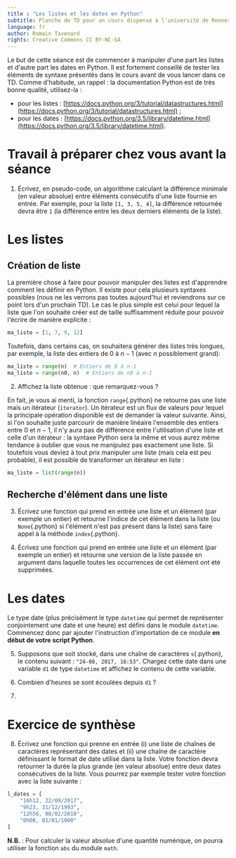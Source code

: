 ```yaml
---
title : "Les listes et les dates en Python"
subtitle: Planche de TD pour un cours dispensé à l'université de Rennes 2
language: fr
author: Romain Tavenard
rights: Creative Commons CC BY-NC-SA
---
```


Le but de cette séance est de commencer à manipuler d'une part les listes et d'autre part les dates en Python.
Il est fortement conseillé de tester les éléments de syntaxe présentés dans le cours avant de vous lancer dans ce TD.
Comme d'habitude, un rappel : la documentation Python est de très bonne qualité, utilisez-la :

* pour les listes : [https://docs.python.org/3/tutorial/datastructures.html](https://docs.python.org/3/tutorial/datastructures.html) ;
* pour les dates : [https://docs.python.org/3.5/library/datetime.html](https://docs.python.org/3.5/library/datetime.html).

# Travail à préparer chez vous avant la séance

1. Écrivez, en pseudo-code, un algorithme calculant la différence minimale (en valeur absolue) entre éléments consécutifs d'une liste fournie en entrée.
Par exemple, pour la liste `[1, 3, 5, 4]`, la différence retournée devra être `1` (la différence entre les deux derniers éléments de la liste).

# Les listes

## Création de liste

La première chose à faire pour pouvoir manipuler des listes est d'apprendre comment les définir en Python.
Il existe pour cela plusieurs syntaxes possibles (nous ne les verrons pas toutes aujourd'hui et reviendrons sur ce point lors d'un prochain TD).
Le cas le plus simple est celui pour lequel la liste que l'on souhaite créer est de taille suffisamment réduite pour pouvoir l'écrire de manière explicite :

```python
ma_liste = [1, 7, 9, 12]
```

Toutefois, dans certains cas, on souhaitera générer des listes très longues, par exemple, la liste des entiers de 0 à $n - 1$ (avec $n$ possiblement grand):

```python
ma_liste = range(n)  # Entiers de 0 à n-1
ma_liste = range(n0, n)  # Entiers de n0 à n-1
```

2. Affichez la liste obtenue : que remarquez-vous ?

En fait, je vous ai menti, la fonction `range`{.python} ne retourne pas une liste mais un itérateur (`iterator`).
Un itérateur est un flux de valeurs pour lequel la principale opération disponible est de demander la valeur suivante.
Ainsi, si l'on souhaite juste parcourir de manière linéaire l'ensemble des entiers entre 0 et $n - 1$, il n'y aura pas de différence entre l'utilisation d'une liste et celle d'un itérateur : la syntaxe Python sera la même et vous aurez même tendance à oublier que vous ne manipulez pas exactement une liste.
Si toutefois vous deviez à tout prix manipuler une liste (mais cela est peu probable), il est possible de transformer un itérateur en liste :

```python
ma_liste = list(range(n))
```

## Recherche d'élément dans une liste

3. Écrivez une fonction qui prend en entrée une liste et un élément (par exemple un entier) et retourne l'indice de cet élément dans la liste (ou `None`{.python} si l'élément n'est pas présent dans la liste) sans faire appel à la méthode `index`{.python}.

4. Écrivez une fonction qui prend en entrée une liste et un élément (par exemple un entier) et retourne une version de la liste passée en argument dans laquelle toutes les occurrences de cet élément ont été supprimées.

# Les dates

Le type date (plus précisément le type `datetime` qui permet de représenter conjointement une date et une heure) est défini dans le module `datetime`.
Commencez donc par ajouter l'instruction d'importation de ce module **en début de votre script Python**.

5. Supposons que soit stocké, dans une chaîne de caractères `s`{.python}, le contenu suivant : `"24-08, 2017, 16:53"`.
Chargez cette date dans une variable `d1` de type `datetime` et affichez le contenu de cette variable.

6. Combien d'heures se sont écoulées depuis `d1` ?

7.

# Exercice de synthèse

8. Écrivez une fonction qui prenne en entrée (i) une liste de chaînes de caractères représentant des dates et (ii) une chaîne de caractère définissant le format de date utilisé dans la liste.
Votre fonction devra retourner la durée la plus grande (en valeur absolue) entre deux dates consécutives de la liste.
Vous pourrez par exemple tester votre fonction avec la liste suivante :

```python
l_dates = [
    "16h12, 22/09/2017",
    "9h23, 31/12/1993",
    "12h56, 08/02/2010",
    "0h00, 01/01/1900"
]
```

**N.B.** : Pour calculer la valeur absolue d'une quantité numérique, on pourra utiliser la fonction `abs` du module `math`.
